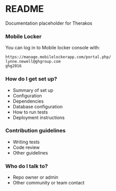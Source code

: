 # README #

Documentation placeholder for Therakos

### Mobile Locker ###

You can log in to Mobile locker console with: 

    https://manage.mobilelockerapp.com/portal.php/
    lynne.newell@ghgroup.com
    ghg2016
 
### How do I get set up? ###

* Summary of set up
* Configuration
* Dependencies
* Database configuration
* How to run tests
* Deployment instructions

### Contribution guidelines ###

* Writing tests
* Code review
* Other guidelines

### Who do I talk to? ###

* Repo owner or admin
* Other community or team contact